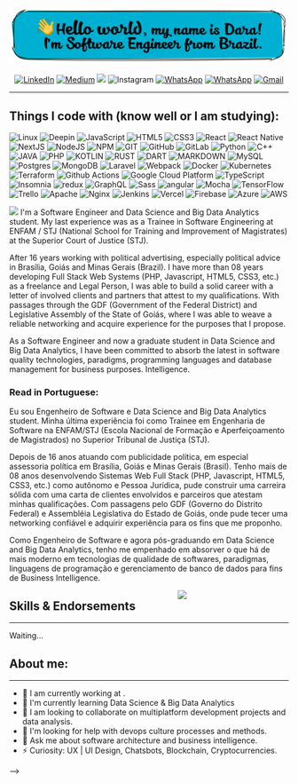 [![Hello world](https://raw.githubusercontent.com/franciscodara/images/main/hello.png)](https://github.com/franciscodara?tab=repositories)

<p align="center">
  <a href="https://linkedin.com/in/franciscodara" target="_blank"><img alt="LinkedIn" src="https://img.shields.io/badge/LINKEDIN-0077B5.svg?&style=flat-square&logo=linkedin&logoColor=white" /></a> 
  <a href="https://medium.com/@franciscodara" target="_blank"><img alt="Medium" src="https://img.shields.io/badge/MEDIUM-333333.svg?&style=flat-square&logo=Medium&logoColor=white" /></a>
  <a href="https://twitter.com/intent/follow?screen_name=franciscodara&tw_p=followbutton" target="_blank"><img src="https://img.shields.io/badge/TWITTER-1DA1F2?style=flat-square&logo=twitter&logoColor=white" /></a> 
  <a hfer="https://www.instagram.com/franciscodara/" target="_blank"><img alt="Instagram" src="https://img.shields.io/badge/INSTAGRAM-bc2a8d.svg?&style=flat-square&logo=Instagram&logoColor=white" /></a>
  <a href="https://api.whatsapp.com/send?l=pt-BR&phone=5561993877556&text=Ol%C3%A1%20Dara!%20Vim%20do%20seu%20GitHub." target="blank"><img alt="WhatsApp" src="https://img.shields.io/badge/WHATSAPP-25D366?style=flat-square&logo=whatsapp&logoColor=white" /></a>
  <a href="https://web.whatsapp.com/send?l=pt-BR&phone=5561993877556&text=Ol%C3%A1%20Dara!%20Vim%20do%20seu%20GitHub." target="blank"><img alt="WhatsApp" src="https://img.shields.io/badge/WHATSAPP|WEB-25D366?style=flat-square&logo=whatsapp&logoColor=white" /></a>
  <a href="mailto: franciscodara@gmail.com" target="_blank"><img alt="Gmail" src="https://img.shields.io/badge/GMAIL-D14836?style=flat-square&logo=gmail&logoColor=white" /></a>
</p>  

---

## Things I code with (know well or I am studying):
<p>
  <img alt="Linux" src="https://img.shields.io/badge/LINUX-E95420?style=flat-square&logo=linux&logoColor=white" />
  <img alt="Deepin" src="https://img.shields.io/badge/DEEPIN-00dbff?style=flat-square&logo=deepin&logoColor=white" />
  <img alt="JavaScript" src="https://img.shields.io/badge/JAVASCRIPT-323330.svg?&style=flat-square&logo=javascript&logoColor=F7DF1E" />
  <img alt="HTML5" src="https://img.shields.io/badge/-HTML5-E34F26?style=flat-square&logo=html5&logoColor=white" />
  <img alt="CSS3" src="https://img.shields.io/badge/-CSS3-ffa500?style=flat-square&logo=css3&logoColor=white" />
  <img alt="React" src="https://img.shields.io/badge/REACT-20232a.svg?&style=flat-square&logo=react&logoColor=61DAFB" />
  <img alt="React Native" src="https://img.shields.io/badge/REACT_NATIVE-20232a.svg?&style=flat-square&logo=react&logoColor=61DAFB" />
  <img alt="NextJS" src="https://img.shields.io/badge/NEXT_JS-666666.svg?&style=flat-square&logo=next.js&logoColor=white" />
  <img alt="NodeJS" src="https://img.shields.io/badge/-NODEJS-43853d?style=flat-square&logo=Node.js&logoColor=white" />
  <img alt="NPM" src="https://img.shields.io/badge/-NPM-CB3837?style=flat-square&logo=npm&logoColor=white" />
  <img alt="GIT" src="https://img.shields.io/badge/-GIT-F05032?style=flat-square&logo=git&logoColor=white" />
  <img alt="GitHub" src="https://img.shields.io/badge/GITHUB-121011.svg?&style=flat-square&logo=github&logoColor=white" />
  <img alt="GitLab" src="https://img.shields.io/badge/GITLAB-181717.svg?&style=flat-square&logo=gitlab&logoColor=white" />
  <img alt="Python" src="https://img.shields.io/badge/PYTHON-14354C.svg?&style=flat-square&logo=python&logoColor=white" />
  <img alt="C++" src="https://img.shields.io/badge/C++-00599C.svg?&style=flat-square&logo=c%2B%2B&ogoColor=white" />
  <img alt="JAVA" src="https://img.shields.io/badge/JAVA-ED8B00.svg?&style=flat-square&logo=java&logoColor=white" />
  <img alt="PHP" src="https://img.shields.io/badge/PHP-777BB4.svg?&style=flat-square&logo=php&logoColor=white" />
  <img alt="KOTLIN" src="https://img.shields.io/badge/KOTLIN-0095D5.svg?&style=flat-square&logo=kotlin&logoColor=white" />
  <img alt="RUST" src="https://img.shields.io/badge/RUST-000000.svg?&style=flat-square&logo=rust&logoColor=white" />
  <img alt="DART" src="https://img.shields.io/badge/DART-0175C2.svg?&style=flat-square&logo=dart&logoColor=white" />
  <img alt="MARKDOWN" src="https://img.shields.io/badge/MARKDOWN-000000.svg?&style=flat-square&logo=markdown&logoColor=white" />
  <img alt="MySQL" src="https://img.shields.io/badge/MySQL-333333.svg?&style=flat-square&logo=mysql&logoColor=white" />
  <img alt="Postgres" src ="https://img.shields.io/badge/POSTGRES-316192.svg?&style=flat-square&logo=postgresql&logoColor=white" />
  <img alt="MongoDB" src="https://img.shields.io/badge/-MongoDB-13aa52?style=flat-square&logo=mongodb&logoColor=white" />
  <img alt="Laravel" src="https://img.shields.io/badge/LARAVEL-FF2D20.svg?&style=flat-square&logo=laravel&logoColor=white "/>
  <img alt="Webpack" src="https://img.shields.io/badge/WEBPACK-8DD6F9.svg?&style=flat-square&logo=webpack&logoColor=white "/>
  <img alt="Docker" src="https://img.shields.io/badge/-DOCKER-46a2f1?style=flat-square&logo=docker&logoColor=white" />
  <img alt="Kubernetes" src="https://img.shields.io/badge/KUBERNETS-326ce5.svg?&style=flat-square&logo=kubernetes&logoColor=white" />
  <img alt="Terraform" src="https://img.shields.io/badge/TERRAFORM-5835CC.svg?&style=flat-square&logo=terraform&logoColor=white" />
  <img alt="Github Actions" src="https://img.shields.io/badge/-GITHUB_ACTIONS-2088FF?style=flat-square&logo=github-actions&logoColor=white" />
  <img alt="Google Cloud Platform" src="https://img.shields.io/badge/-GOOGLE_CLOUD_PLATFORM-1a73e8?style=flat-square&logo=google-cloud&logoColor=white" />
  <img alt="TypeScript" src="https://img.shields.io/badge/-TYPESCRIPT-007ACC?style=flat-square&logo=typescript&logoColor=white" />
  <img alt="Insomnia" src="https://img.shields.io/badge/-INSOMNIA-5849BE?style=flat-square&logo=insomnia&logoColor=white" />
  <img alt="redux" src="https://img.shields.io/badge/-REDUX-764ABC?style=flat-square&logo=redux&logoColor=white" />
  <img alt="GraphQL" src="https://img.shields.io/badge/-GraphQL-E10098?style=flat-square&logo=graphql&logoColor=white" />
  <img alt="Sass" src="https://img.shields.io/badge/-SASS-CC6699?style=flat-square&logo=sass&logoColor=white" />
  <img alt="angular" src="https://img.shields.io/badge/-ANGULAR-DD0031?style=flat-square&logo=angular&logoColor=white" />
  <img alt="Mocha" src="https://img.shields.io/badge/-MOCHA-8D6748?&style=flat-square&logo=mocha&logoColor=white" />
  <img alt="TensorFlow" src="https://img.shields.io/badge/TENSORFLOW-FF6F00.svg?&style=flat-square&logo=TensorFlow&logoColor=white" />
  <img alt="Trello" src="https://img.shields.io/badge/TRELLO-026AA7.svg?&style=flat-square&logo=Trello&logoColor=white" />
  <img alt="Apache" src="https://img.shields.io/badge/APACHE-D42029.svg?&style=flat-square&logo=apache&logoColor=white" />
  <img alt="Nginx" src="https://img.shields.io/badge/NGINX-009639.svg?&style=flat-square&logo=nginx&logoColor=white" />
  <img alt="Jenkins" src="https://img.shields.io/badge/JENKINS-2C5263.svg?&style=flat-square&logo=jenkins&logoColor=white" />
  <img alt="Vercel" src="https://img.shields.io/badge/VERCEL-222222.svg?&style=flet-square&logo=vercel&logoColor=white" />
  <img alt="Firebase" src="https://img.shields.io/badge/FIREBASE-039BE5.svg?&style=flat-square&logo=firebase" />
  <img alt="Azure" src="https://img.shields.io/badge/AZURE-0072C6.svg?&style=flat-square&logo=azure-devops&logoColor=white" />
  <img alt="AWS" src="https://img.shields.io/badge/AWS-FF9900.svg?&style=flat-square&logo=amazon-aws&logoColor=white" />
</p>

<img src="https://raw.githubusercontent.com/iampavangandhi/iampavangandhi/master/gifs/Hi.gif" width="30px"> I'm a Software Engineer and Data Science and Big Data Analytics student. My last experience was as a Trainee in Software Engineering at ENFAM / STJ (National School for Training and Improvement of Magistrates) at the Superior Court of Justice (STJ).

After 16 years working with political advertising, especially political advice in Brasília, Goiás and Minas Gerais (Brazil). I have more than 08 years developing Full Stack Web Systems (PHP, Javascript, HTML5, CSS3, etc.) as a freelance and Legal Person, I was able to build a solid career with a letter of involved clients and partners that attest to my qualifications. With passages through the GDF (Government of the Federal District) and Legislative Assembly of the State of Goiás, where I was able to weave a reliable networking and acquire experience for the purposes that I propose.

As a Software Engineer and now a graduate student in Data Science and Big Data Analytics, I have been committed to absorb the latest in software quality technologies, paradigms, programming languages and database management for business purposes. Intelligence.

### Read in Portuguese:

Eu sou Engenheiro de Software e Data Science and Big Data Analytics student. Minha última experiência foi como Trainee em Engenharia de Software na ENFAM/STJ (Escola Nacional de Formação e Aperfeiçoamento de Magistrados) no Superior Tribunal de Justiça (STJ).

Depois de 16 anos atuando com publicidade política, em especial assessoria política em Brasília, Goiás e Minas Gerais (Brasil). Tenho mais de 08 anos desenvolvendo Sistemas Web Full Stack (PHP, Javascript, HTML5, CSS3, etc.) como autônomo e Pessoa Jurídica, pude construir uma carreira sólida com uma carta de clientes envolvidos e parceiros que atestam minhas qualificações. Com passagens pelo GDF (Governo do Distrito Federal) e Assembléia Legislativa do Estado de Goiás, onde pude tecer uma networking confiável e adquirir experiência para os fins que me proponho.

Como Engenheiro de Software e agora  pós-graduando em Data Science and Big Data Analytics, tenho me empenhado em absorver o que há de mais moderno em tecnologias de qualidade de softwares, paradigmas, linguagens de programação e gerenciamento de banco de dados para fins de Business Intelligence. 

<a href="https://myoctocat.dev/@sw-yx/octocat">
  <img align="right" src="https://user-images.githubusercontent.com/6764957/101532175-1cda1580-39cf-11eb-92fc-8466f97122fc.png" width=200 />
</a>

## Skills & Endorsements
___
Waiting...

## About me:
___

- 🔭 I am currently working at <Codara />.
- 🌱 I'm currently learning Data Science & Big Data Analytics
- 👯 I am looking to collaborate on multiplatform development projects and data analysis.
- 🤔 I'm looking for help with devops culture processes and methods.
- 💬 Ask me about software architecture and business intelligence.
- ⚡ Curiosity: UX | UI Design, Chatsbots, Blockchain, Cryptocurrencies.

-->
